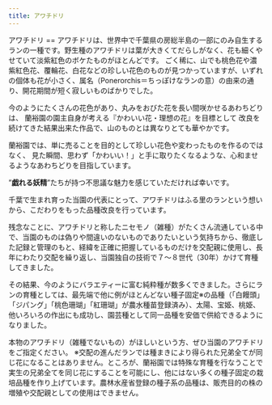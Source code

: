 ```yaml
---
title: アワチドリ
---
```

<link rel="stylesheet" href="/assets/stylesheets/ponerorchis.css" />
アワチドリ
==
アワチドリは、世界中で千葉県の房総半島の一部にのみ自生するランの一種です。野生種のアワチドリは葉が大きくてだらしがなく、花も細くやせていて淡紫紅色のボケたものがほとんどです。 ごく稀に、山でも桃色花や濃紫紅色花、覆輪花、白花などの珍しい花色のものが見つかっていますが、いずれの個体も花が小さく、属名（Ponerorchis＝ちっぽけなランの意）の由来の通り、開花期間が短く寂しいものばかりでした。

今のようにたくさんの花色があり、丸みをおびた花を長い間咲かせるあわちどりは、 蘭裕園の園主自身が考える『かわいい花・理想の花』を目標として 改良を続けてきた結果出来た作品で、山のものとは異なりとても華やかです。

蘭裕園では、単に売ることを目的として珍しい花色や変わったものを作るのではなく、 見た瞬間、思わず「かわいい！」と手に取りたくなるような、心和ませるようなあわちどりを目指しています。

”<b>戯れる妖精</b>”たちが持つ不思議な魅力を感じていただければ幸いです。

千葉で生まれ育った当園の代表にとって、アワチドリはふる里のランという想いから、こだわりをもった品種改良を行っています。

残念なことに、アワチドリと称したニセモノ（雑種）がたくさん流通している中で、当園のものは偽りや間違いのないものでありたいという気持ちから、徹底した記録と管理のもと、経緯を正確に把握しているものだけを交配親に使用し、長年にわたり交配を繰り返し、当園独自の技術で７～８世代（30年）かけて育種してきました。

その結果、今のようにバラエティーに富む純粋種が数多くできました。さらにランの育種としては、最先端で他に例がほとんどない種子固定※の品種（「白饅頭」「ジパング」「桃色珊瑚」「紅珊瑚」が農水種苗登録済み）、太陽、宝姫、桃姫、他いろいろの作出にも成功し、園芸種として同一品種を安価で供給できるようになりました。

本物のアワチドリ（雑種でないもの）がほしいという方、ぜひ当園のアワチドリをご指定ください。
※交配の進んだランでは種まきにより得られた兄弟全てが同じ花になることはありません。ところが、蘭裕園では特殊な育種を行なうことで実生の兄弟全てを同じ花にすることを可能にし、他にはない多くの種子固定の栽培品種を作り上げています。農林水産省登録の種子系の品種は、販売目的の株の増殖や交配親としての使用はできません。

